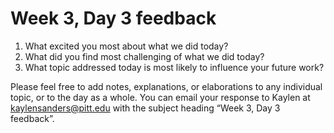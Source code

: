 # Week 3, Day 3 feedback

1. What excited you most about what we did today?
2. What did you find most challenging of what we did today?
3. What topic addressed today is most likely to influence your future work?

Please feel free to add notes, explanations, or elaborations to any individual topic, or to the day as a whole. You can email your response to Kaylen at [kaylensanders@pitt.edu](mailto:kaylensanders@pitt.edu) with the subject heading “Week 3, Day 3 feedback”.